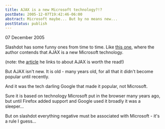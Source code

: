 ```yaml
---
title: AJAX is a new Microsoft technology?!?
postDate: 2005-12-07T19:42:46-06:00
abstract: Microsoft maybe... But by no means new...
postStatus: publish
---
```

07 December 2005

Slashdot has some funny ones from time to time. Like [this one](http://developers.slashdot.org/article.pl?sid=05/12/07/166215&amp;from=rss), where the author contends that AJAX is a new Microsoft technology.

(note: the [article](http://www.usabilityviews.com/ajaxsucks.html) he links to about AJAX is worth the read!)

But AJAX isn't new. It is old - many years old, for all that it didn't become popular until recently.

And it was the tech darling Google that made it popular, not Microsoft.

Sure it is based on technology Microsoft put in the browser many years ago, but until Firefox added support and Google used it broadly it was a sleeper...

But on slashdot everything negative must be associated with Microsoft - it's a rule I guess...


